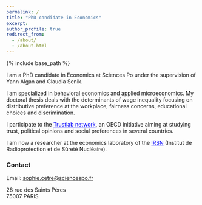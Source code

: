 ```yaml
---
permalink: /
title: "PhD candidate in Economics" 
excerpt: 
author_profile: true
redirect_from: 
  - /about/
  - /about.html
---
```


{% include base_path %}

I am a PhD candidate in Economics at Sciences Po under the supervision of Yann Algan and Claudia Senik. 

I am specialized in behavioral economics and applied microeconomics. My doctoral thesis deals with the determinants of wage inequality focusing on distributive preference at the workplace, fairness concerns, educational choices and discrimination. 

I participate to the <a href='https://www.oecd.org/sdd/trustlab.htm' style="color:blue">Trustlab network</a>, an OECD initiative aiming at studying trust, political opinions and social preferences in several countries.

I am now a researcher at the economics laboratory of the <a href='https://www.irsn.fr/FR/Pages/Home.aspx'  style="color:blue">IRSN</a> (Institut de Radioprotection et de Sûreté Nucléaire).

### Contact
Email: sophie.cetre@sciencespo.fr

28 rue des Saints Pères   
75007 PARIS

